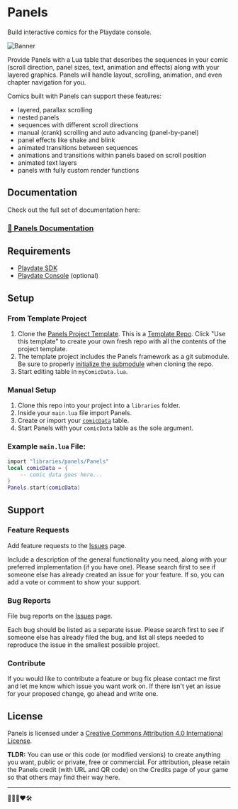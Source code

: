 # Panels

Build interactive comics for the Playdate console.

![Banner](./assets/images/panelsBanner.gif)

Provide Panels with a Lua table that describes the sequences in your comic (scroll direction, panel sizes, text, animation and effects) along with your layered graphics. Panels will handle layout, scrolling, animation, and even chapter navigation for you.

Comics built with Panels can support these features:

-   layered, parallax scrolling
-   nested panels
-   sequences with different scroll directions
-   manual (crank) scrolling and auto advancing (panel-by-panel)
-   panel effects like shake and blink
-   animated transitions between sequences
-   animations and transitions within panels based on scroll position
-   animated text layers
-   panels with fully custom render functions

## Documentation
Check out the full set of documentation here:
### [📄 Panels Documentation](//cadin.github.io/panels)

## Requirements

-   [Playdate SDK](https://play.date/dev/)
-   [Playdate Console](https://shop.play.date) (optional)

## Setup

### From Template Project

1. Clone the [Panels Project Template](https://github.com/cadin/panels-project-template).
    This is a [Template Repo](https://docs.github.com/en/repositories/creating-and-managing-repositories/creating-a-repository-from-a-template). Click "Use this template" to create your own fresh repo with all the contents of the project template.
2. The template project includes the Panels framework as a git submodule. Be sure to properly [initialize the submodule](https://www.w3docs.com/snippets/git/how-to-clone-including-submodules.html) when cloning the repo.
3. Start editing table in `myComicData.lua`.

### Manual Setup

1. Clone this repo into your project into a `libraries` folder.
2. Inside your `main.lua` file import Panels.
3. Create or import your [`comicData`](http://cadin.github.io/panels/docs/comic-data) table.
4. Start Panels with your `comicData` table as the sole argument.

### Example `main.lua` File:

```lua
import "libraries/panels/Panels"
local comicData = {
    -- comic data goes here...
}
Panels.start(comicData)
```

## Support

### Feature Requests

Add feature requests to the [Issues](https://github.com/cadin/panels/issues) page.

Include a description of the general functionality you need, along with your preferred implementation (if you have one). Please search first to see if someone else has already created an issue for your feature. If so, you can add a vote or comment to show your support.

### Bug Reports

File bug reports on the [Issues](https://github.com/cadin/panels/issues) page.

Each bug should be listed as a separate issue. Please search first to see if someone else has already filed the bug, and list all steps needed to reproduce the issue in the smallest possible project.

### Contribute

If you would like to contribute a feature or bug fix please contact me first and let me know which issue you want work on. If there isn't yet an issue for your proposed change, go ahead and write one.

## License

Panels is licensed under a [Creative Commons Attribution 4.0 International License](https://creativecommons.org/licenses/by/4.0/).

**TLDR:** You can use or this code (or modified versions) to create anything you want, public or private, free or commercial. For attribution, please retain the Panels credit (with URL and QR code) on the Credits page of your game so that others may find their way here.

---

👨🏻‍🦲❤️🛠

